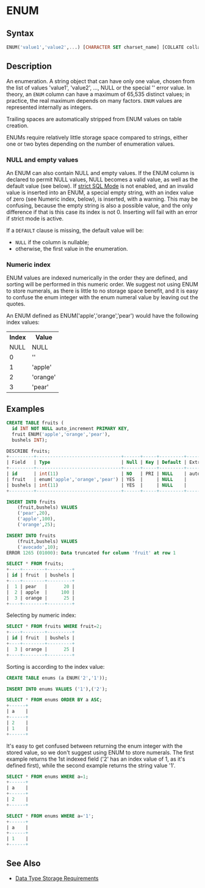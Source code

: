 # ENUM

## Syntax

```sql
ENUM('value1','value2',...) [CHARACTER SET charset_name] [COLLATE collation_name]
```

## Description

An enumeration. A string object that can have only one value, chosen
from the list of values 'value1', 'value2', ..., NULL or the special 
'' error value. In theory, an `ENUM` column can have a maximum of 65,535 distinct
values; in practice, the real maximum depends on many factors. `ENUM` values are represented internally as integers.

Trailing spaces are automatically stripped from ENUM values on table creation.

ENUMs require relatively little storage space compared to strings, either one or two bytes depending on the number of enumeration values.

### NULL and empty values

An ENUM can also contain NULL and empty values. If the ENUM column is declared to permit NULL values, NULL becomes a valid value, as well as the default value (see below). If [strict SQL Mode](/kb/en/sql_mode/) is not enabled, and an invalid value is inserted into an ENUM, a special empty string, with an index value of zero (see Numeric index, below), is inserted, with a warning. This may be confusing, because the empty string is also a possible value, and the only difference if that is this case its index is not 0. Inserting will fail with an error if strict mode is active.

If a `DEFAULT` clause is missing, the default value will be:

- `NULL` if the column is nullable;
- otherwise, the first value in the enumeration.

### Numeric index

ENUM values are indexed numerically in the order they are defined, and sorting will be performed in this numeric order. We suggest not using ENUM to store numerals, as there is little to no storage space benefit, and it is easy to confuse the enum integer with the enum numeral value by leaving out the quotes.

An ENUM defined as ENUM('apple','orange','pear') would have the following index values:

<table><tbody><tr><th>Index</th><th>Value</th></tr>
<tr><td>NULL</td><td>NULL</td></tr>
<tr><td>0</td><td>''</td></tr>
<tr><td>1</td><td>'apple'</td></tr>
<tr><td>2</td><td>'orange'</td></tr>
<tr><td>3</td><td>'pear'</td></tr>
</tbody></table>

## Examples

```sql
CREATE TABLE fruits (
  id INT NOT NULL auto_increment PRIMARY KEY,
  fruit ENUM('apple','orange','pear'),
  bushels INT);

DESCRIBE fruits;
+---------+-------------------------------+------+-----+---------+----------------+
| Field   | Type                          | Null | Key | Default | Extra          |
+---------+-------------------------------+------+-----+---------+----------------+
| id      | int(11)                       | NO   | PRI | NULL    | auto_increment |
| fruit   | enum('apple','orange','pear') | YES  |     | NULL    |                |
| bushels | int(11)                       | YES  |     | NULL    |                |
+---------+-------------------------------+------+-----+---------+----------------+

INSERT INTO fruits
    (fruit,bushels) VALUES
    ('pear',20),
    ('apple',100),
    ('orange',25);

INSERT INTO fruits
    (fruit,bushels) VALUES
    ('avocado',10);
ERROR 1265 (01000): Data truncated for column 'fruit' at row 1

SELECT * FROM fruits;
+----+--------+---------+
| id | fruit  | bushels |
+----+--------+---------+
|  1 | pear   |      20 |
|  2 | apple  |     100 |
|  3 | orange |      25 |
+----+--------+---------+
```

Selecting by numeric index:

```sql
SELECT * FROM fruits WHERE fruit=2;
+----+--------+---------+
| id | fruit  | bushels |
+----+--------+---------+
|  3 | orange |      25 |
+----+--------+---------+
```

Sorting is according to the index value:

```sql
CREATE TABLE enums (a ENUM('2','1'));

INSERT INTO enums VALUES ('1'),('2');

SELECT * FROM enums ORDER BY a ASC;
+------+
| a    |
+------+
| 2    |
| 1    |
+------+
```

It's easy to get confused between returning the enum integer with the stored value, so we don't suggest using ENUM to store numerals. The first example returns the 1st indexed field ('2' has an index value of 1, as it's defined first), while the second example returns the string value '1'.

```sql
SELECT * FROM enums WHERE a=1;
+------+
| a    |
+------+
| 2    |
+------+

SELECT * FROM enums WHERE a='1';
+------+
| a    |
+------+
| 1    |
+------+
```

## See Also

- [Data Type Storage Requirements](/columns-storage-engines-and-plugins/data-types/data-type-storage-requirements/)